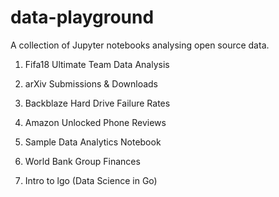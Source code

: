 # data-playground
A collection of Jupyter notebooks analysing open source data.

1. Fifa18 Ultimate Team Data Analysis

2. arXiv Submissions & Downloads

3. Backblaze Hard Drive Failure Rates

4. Amazon Unlocked Phone Reviews

5. Sample Data Analytics Notebook

6. World Bank Group Finances

7. Intro to lgo (Data Science in Go)
